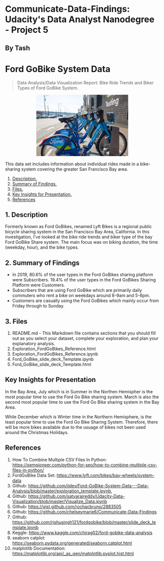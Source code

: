 # Communicate-Data-Findings: Udacity's Data Analyst Nanodegree - Project 5
## By Tash 
# Ford GoBike System Data 

> Data Analysis/Data Visualization Report: Bike Ride Trends and Biker Types of Ford GoBike System. 

<p align="center">
<img max-height=200 height=200 src="https://github.com/ciph3rwoman/Communicate-Data-Findings/blob/master/FordGoBike.jpg"/>
</p>

This data set includes information about individual rides made in a bike-sharing system covering the greater San Francisco Bay area.

1. [ Description. ](#desc)
2. [ Summary of Findings. ](#usage)
3. [ Files. ](#files)
4. [ Key Insights for Presentation. ](#key)
5. [ References ](#references)


<a name="desc"></a>
## 1. Description

Formerly known as Ford GoBikes, renamed Lyft Bikes is a regional public bicycle sharing system in the San Francisco Bay Area, California. In this investigation, I've looked at the bike ride trends and biker type of the bay Ford GoBike Share system. The main focus was on biking duration, the time (weekday, hour), and the bike types.


<a name="usage"></a>
## 2. Summary of Findings

* In 2019, 80.6% of the user types in the Ford GoBikes sharing platform were Subscribers. 19.4% of the user types in the Ford GoBikes Sharing Platform were Customers.
* Subscribers that are using Ford GoBike which are primarily daily commuters who rent a bike on weekdays around 8-9am and 5-6pm.
* Customers are casually using the Ford GoBikes which mainly occur from Friday through to Sunday.


## 3. Files 

<a name="files"></a>
1. README.md - This Markdown file contains sections that you should fill out as you select your dataset, complete your exploration, and plan your explanatory analysis.
2. Exploration_FordGoBikes_Reference.html
3. Exploration_FordGoBikes_Reference.ipynb
4. Ford_GoBike_slide_deck_Template.ipynb
5. Ford_GoBike_slide_deck_Template.html


## Key Insights for Presentation
<a name="key"></a>
In the Bay Area, July which is in Summer in the Northen Hemispher is the most popular time to use the Ford Go Bike sharing system. March is also the second most popular time to use the Ford Go Bike sharing system in the Bay Area.

While December which is Winter time in the Northern Hemisphere, is the least popular time to use the Ford Go Bike Sharing System. Therefore, there will be more bikes available due to the usuage of bikes not been used around the Christmas Holidays.

## References
<a name="references"></a>
1. How To Combine Multiple CSV Files In Python: https://sempioneer.com/python-for-seo/how-to-combine-multiple-csv-files-in-python/
2. FordGoBike Data Set: https://www.lyft.com/bikes/bay-wheels/system-data
3. Github: https://github.com/ijdev/Ford-GoBike-System-Data---Data-Analysis/blob/master/exploration_template.ipynb, 
4. Github: https://github.com/satyarajreddy/Udacity-Data-Visualization/blob/master/Visualize_Data.ipynb 
5. Github: https://gist.github.com/rochacbruno/2883505
6. Github: https://github.com/chelseymarie6/Communicate-Data-Findings
7. Github: https://github.com/rishusingh121/fordgobike/blob/master/slide_deck_template.ipynb
8. Keggle: https://www.kaggle.com/chirag02/ford-gobike-data-analysis
9. seaborn catplot: https://seaborn.pydata.org/generated/seaborn.catplot.html
10. matplotlib Documentation: https://matplotlib.org/api/_as_gen/matplotlib.pyplot.hist.html
